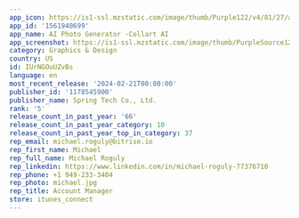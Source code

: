 ```yaml
---
app_icon: https://is1-ssl.mzstatic.com/image/thumb/Purple122/v4/81/27/a3/8127a366-5c27-8e9f-82e9-2d1953793f56/AppIcon_pixel-0-0-1x_U007ephone-0-0-85-220.png/1024x1024bb.png
app_id: '1561940699'
app_name: AI Photo Generator -Collart AI
app_screenshot: https://is1-ssl.mzstatic.com/image/thumb/PurpleSource126/v4/27/55/46/27554629-bfb7-4700-8085-37d7e71e5fd6/b6be6f19-1af7-42bf-a51c-70d6914ba5d8_1.jpg/1242x2688bb.png
category: Graphics & Design
country: US
id: IUrNGOuUZvBs
language: en
most_recent_release: '2024-02-21T00:00:00'
publisher_id: '1178545900'
publisher_name: Spring Tech Co., Ltd.
rank: '5'
release_count_in_past_year: '66'
release_count_in_past_year_category: 10
release_count_in_past_year_top_in_category: 37
rep_email: michael.roguly@bitrise.io
rep_first_name: Michael
rep_full_name: Michael Roguly
rep_linkedin: https://www.linkedin.com/in/michael-roguly-77376710
rep_phone: +1 949-233-3404
rep_photo: michael.jpg
rep_title: Account Manager
store: itunes_connect
---
```

